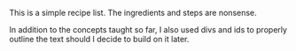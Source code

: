 This is a simple recipe list. The ingredients and steps are nonsense. 

In addition to the concepts taught so far, I also used divs and ids to properly outline the text should I decide to build on it later. 